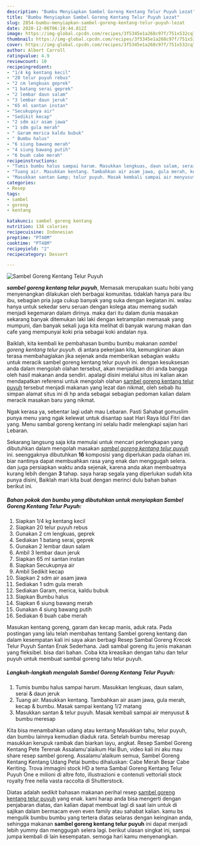 ```yaml
---
description: "Bumbu Menyiapkan Sambel Goreng Kentang Telur Puyuh Lezat"
title: "Bumbu Menyiapkan Sambel Goreng Kentang Telur Puyuh Lezat"
slug: 2854-bumbu-menyiapkan-sambel-goreng-kentang-telur-puyuh-lezat
date: 2020-12-06T06:18:44.812Z
image: https://img-global.cpcdn.com/recipes/3f5345e1a268c97f/751x532cq70/sambel-goreng-kentang-telur-puyuh-foto-resep-utama.jpg
thumbnail: https://img-global.cpcdn.com/recipes/3f5345e1a268c97f/751x532cq70/sambel-goreng-kentang-telur-puyuh-foto-resep-utama.jpg
cover: https://img-global.cpcdn.com/recipes/3f5345e1a268c97f/751x532cq70/sambel-goreng-kentang-telur-puyuh-foto-resep-utama.jpg
author: Albert Carroll
ratingvalue: 4.9
reviewcount: 10
recipeingredient:
- "1/4 kg kentang kecil"
- "20 telur puyuh rebus"
- "2 cm lengkuas geprek"
- "1 batang serai geprek"
- "2 lembar daun salam"
- "3 lembar daun jeruk"
- "65 ml santan instan"
- "Secukupnya air"
- "Sedikit kecap"
- "2 sdm air asam jawa"
- "1 sdm gula merah"
- " Garam merica kaldu bubuk"
- " Bumbu halus"
- "6 siung bawang merah"
- "4 siung bawang putih"
- "6 buah cabe merah"
recipeinstructions:
- "Tumis bumbu halus sampai harum. Masukkan lengkuas, daun salam, serai &amp; daun jeruk"
- "Tuang air. Masukkan kentang. Tambahkan air asam jawa, gula merah, kecap &amp; bumbu. Masak sampai kentang 1/2 matang"
- "Masukkan santan &amp; telur puyuh. Masak kembali sampai air menyusut &amp; bumbu meresap"
categories:
- Resep
tags:
- sambel
- goreng
- kentang

katakunci: sambel goreng kentang 
nutrition: 138 calories
recipecuisine: Indonesian
preptime: "PT40M"
cooktime: "PT48M"
recipeyield: "2"
recipecategory: Dessert

---
```



![Sambel Goreng Kentang Telur Puyuh](https://img-global.cpcdn.com/recipes/3f5345e1a268c97f/751x532cq70/sambel-goreng-kentang-telur-puyuh-foto-resep-utama.jpg)

<b><i>sambel goreng kentang telur puyuh</i></b>, Memasak merupakan suatu hobi yang menyenangkan dilakukan oleh berbagai komunitas. tidaklah hanya para ibu ibu, sebagian pria juga cukup banyak yang suka dengan kegiatan ini. walau hanya untuk sekedar seru seruan dengan kolega atau memang sudah menjadi kegemaran dalam dirinya. maka dari itu dalam dunia masakan sekarang banyak ditemukan laki laki dengan ketrampilan memasak yang mumpuni, dan banyak sekali juga kita melihat di banyak warung makan dan cafe yang mempunyai koki pria sebagai koki andalan nya.

Baiklah, kita kembali ke pembahasan bumbu bumbu makanan <i>sambel goreng kentang telur puyuh</i>. di antara pekerjaan kita, kemungkinan akan terasa membahagiakan jika sejenak anda memberikan sebagian waktu untuk meracik sambel goreng kentang telur puyuh ini. dengan kesuksesan anda dalam mengolah olahan tersebut, akan menjadikan diri anda bangga oleh hasil makanan anda sendiri. apalagi disini melalui situs ini kalian akan mendapatkan referensi untuk mengolah olahan <u>sambel goreng kentang telur puyuh</u> tersebut menjadi makanan yang lezat dan nikmat, oleh sebab itu simpan alamat situs ini di hp anda sebagai sebagian pedoman kalian dalam meracik masakan baru yang nikmat.

Ngak kerasa ya, sebentar lagi udah mau Lebaran. Pasti Sahabat gomuslim punya menu yang ngak kelewat untuk disantap saat Hari Raya Idul Fitri dan yang. Menu sambal goreng kentang ini selalu hadir melengkapi sajian hari Lebaran.


Sekarang langsung saja kita memulai untuk mencari perlengkapan yang dibutuhkan dalam mengolah masakan <u><i>sambel goreng kentang telur puyuh</i></u> ini. seenggaknya dibutuhkan <b>16</b> komposisi yang diperlukan pada olahan ini. biar nantinya dapat membuahkan rasa yang enak dan menggugah selera. dan juga persiapkan waktu anda sejenak, karena anda akan membuatnya kurang lebih dengan <b>3</b> tahap. saya harap segala yang diperlukan sudah kita punya disini, Baiklah mari kita buat dengan merinci dulu bahan bahan berikut ini.

<!--inarticleads1-->

##### Bahan pokok dan bumbu yang dibutuhkan untuk menyiapkan Sambel Goreng Kentang Telur Puyuh:

1. Siapkan 1/4 kg kentang kecil
1. Siapkan 20 telur puyuh rebus
1. Gunakan 2 cm lengkuas, geprek
1. Sediakan 1 batang serai, geprek
1. Gunakan 2 lembar daun salam
1. Ambil 3 lembar daun jeruk
1. Siapkan 65 ml santan instan
1. Siapkan Secukupnya air
1. Ambil Sedikit kecap
1. Siapkan 2 sdm air asam jawa
1. Sediakan 1 sdm gula merah
1. Sediakan  Garam, merica, kaldu bubuk
1. Siapkan  Bumbu halus
1. Siapkan 6 siung bawang merah
1. Gunakan 4 siung bawang putih
1. Sediakan 6 buah cabe merah


Masukan kentang goreng, garam dan kecap manis, aduk rata. Pada postingan yang lalu telah membahas tentang Sambel goreng kentang dan dalam kesempatan kali ini saya akan berbagi Resep Sambal Goreng Krecek Telur Puyuh Santan Enak Sederhana. Jadi sambal goreng itu jenis makanan yang fleksibel. bisa dari bahan. Coba kita kreasikan dengan tahu dan telur puyuh untuk membuat sambal goreng tahu telur puyuh. 

<!--inarticleads2-->

##### Langkah-langkah mengolah Sambel Goreng Kentang Telur Puyuh:

1. Tumis bumbu halus sampai harum. Masukkan lengkuas, daun salam, serai &amp; daun jeruk
1. Tuang air. Masukkan kentang. Tambahkan air asam jawa, gula merah, kecap &amp; bumbu. Masak sampai kentang 1/2 matang
1. Masukkan santan &amp; telur puyuh. Masak kembali sampai air menyusut &amp; bumbu meresap


Kita bisa menambahkan udang atau kentang Masukkan tahu, telur puyuh, dan bumbu lainnya kemudian diaduk rata. Setelah bumbu meresap masukkan kerupuk rambak dan biarkan layu, angkat. Resep Sambel Goreng Kentang Pete Terenak Assalamu&#39;alaikum Hai Bun, video kali ini aku mau share resep sambel goreng. Assalamu&#39;alaikum semua, Sambel Goreng Kentang Kentang Udang Petai bumbu dihaluskan: Cabe Merah Besar Cabe Keriting. Trova immagini stock HD a tema Sambal Goreng Kentang Telur Puyuh One e milioni di altre foto, illustrazioni e contenuti vettoriali stock royalty free nella vasta raccolta di Shutterstock. 

Diatas adalah sedikit bahasan makanan perihal resep <u>sambel goreng kentang telur puyuh</u> yang enak. kami harap anda bisa mengerti dengan penjabaran diatas, dan kalian dapat membuat lagi di saat lain untuk di sajikan dalam bermacam even even family atau sahabat kalian. kamu bs mengulik bumbu bumbu yang tertera diatas selaras dengan keinginan anda, sehingga makanan <b>sambel goreng kentang telur puyuh</b> ini dapat menjadi lebih yummy dan menggugah selera lagi. berikut ulasan singkat ini, sampai jumpa kembali di lain kesempatan. semoga hari kamu menyenangkan.
